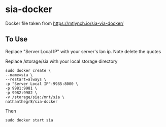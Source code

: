 # sia-docker
Docker file taken from https://mtlynch.io/sia-via-docker/

## To Use
Replace "Server Local IP" with your server's lan ip. Note delete the quotes

Replace /storage/sia with your local storage directory

```
sudo docker create \
--name=sia \
--restart=always \
-p "Server Local IP":9985:8000 \
-p 9981:9981 \
-p 9982:9982 \
-v /storage/sia:/mnt/sia \
nathanthegr8/sia-docker
```

Then 
```
sudo docker start sia
```
